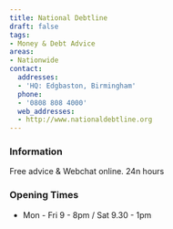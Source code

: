 ```yaml
---
title: National Debtline
draft: false
tags:
- Money & Debt Advice
areas:
- Nationwide
contact:
  addresses:
  - 'HQ: Edgbaston, Birmingham'
  phone:
  - '0808 808 4000'
  web_addresses:
  - http://www.nationaldebtline.org
---
```


### Information
Free advice & Webchat online. 24n hours

### Opening Times
* Mon - Fri  9 - 8pm / 
Sat 9.30 - 1pm

